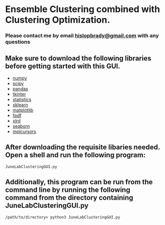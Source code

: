 # Ensemble Clustering combined with Clustering Optimization. 
### Please contact me by email hislopbrady@gmail.com with any questions



## Make sure to download the following libraries before getting started with this GUI.
- [numpy](https://numpy.org/)  
- [scipy](https://www.scipy.org/)
- [pandas](https://pandas.pydata.org/)
- [tkinter](https://docs.python.org/3/library/tkinter.html)
- [statistics](https://docs.python.org/3/library/statistics.html)
- [sklearn](https://scikit-learn.org/stable/index.html)
- [matplotlib](https://matplotlib.org/3.2.1/index.html)
- [fpdf](https://pyfpdf.readthedocs.io/en/latest/#:~:text=%20FPDF%20for%20Python%20%201%20Main%20features.,priority%20technical%20support%2C%20you%20can%20contact...%20More%20)
- [xlrd](https://pypi.org/project/xlrd/)
- [seaborn](https://seaborn.pydata.org/index.html)
- [mplcursors](https://mplcursors.readthedocs.io/en/stable/)


## After downloading the requisite libaries needed. Open a shell and run the following program:

`JuneLabClusteringGUI.py`

## Additionally, this program can be run from the command line by running the following command from the directory containing JuneLabClusteringGUI.py

`/path/to/directory> python3 JuneLabClusteringGUI.py`
 
